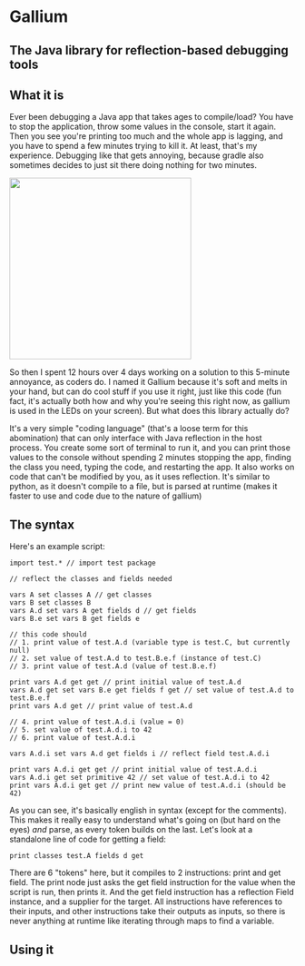 # Gallium
## The Java library for reflection-based debugging tools

## What it is

Ever been debugging a Java app that takes ages to compile/load? You have to stop the application, throw some values in the console, start it again. Then you see you're printing too much and the whole app is lagging, and you have to spend a few minutes trying to kill it. At least, that's my experience. Debugging like that gets annoying, because gradle also sometimes decides to just sit there doing nothing for two minutes. 

<img src="https://preview.redd.it/0cm6yx27tez21.jpg?width=640&crop=smart&auto=webp&s=612c7aedbfe0ef17ba20120fb7a1defedaa1e7d3" width="320">

So then I spent 12 hours over 4 days working on a solution to this 5-minute annoyance, as coders do. I named it Gallium because it's soft and melts in your hand, but can do cool stuff if you use it right, just like this code (fun fact, it's actually both how and why you're seeing this right now, as gallium is used in the LEDs on your screen). But what does this library actually do?

It's a very simple "coding language" (that's a loose term for this abomination) that can only interface with Java reflection in the host process. You create some sort of terminal to run it, and you can print those values to the console without spending 2 minutes stopping the app, finding the class you need, typing the code, and restarting the app. It also works on code that can't be modified by you, as it uses reflection. It's similar to python, as it doesn't compile to a file, but is parsed at runtime (makes it faster to use and code due to the nature of gallium)

## The syntax

Here's an example script:

```
import test.* // import test package

// reflect the classes and fields needed

vars A set classes A // get classes
vars B set classes B
vars A.d set vars A get fields d // get fields
vars B.e set vars B get fields e

// this code should
// 1. print value of test.A.d (variable type is test.C, but currently null)
// 2. set value of test.A.d to test.B.e.f (instance of test.C)
// 3. print value of test.A.d (value of test.B.e.f)

print vars A.d get get // print initial value of test.A.d
vars A.d get set vars B.e get fields f get // set value of test.A.d to test.B.e.f
print vars A.d get // print value of test.A.d

// 4. print value of test.A.d.i (value = 0)
// 5. set value of test.A.d.i to 42
// 6. print value of test.A.d.i

vars A.d.i set vars A.d get fields i // reflect field test.A.d.i

print vars A.d.i get get // print initial value of test.A.d.i
vars A.d.i get set primitive 42 // set value of test.A.d.i to 42
print vars A.d.i get get // print new value of test.A.d.i (should be 42)
```

As you can see, it's basically english in syntax (except for the comments). This makes it really easy to understand what's going on (but hard on the eyes) _and_ parse, as every token builds on the last. Let's look at a standalone line of code for getting a field:

```
print classes test.A fields d get
```

There are 6 "tokens" here, but it compiles to 2 instructions: print and get field. The print node just asks the get field instruction for the value when the script is run, then prints it. And the get field instruction has a reflection Field instance, and a supplier for the target. All instructions have references to their inputs, and other instructions take their outputs as inputs, so there is never anything at runtime like iterating through maps to find a variable.

## Using it
